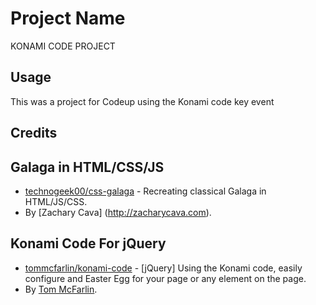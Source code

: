 # Project Name

KONAMI CODE PROJECT

## Usage

This was a project for Codeup using the Konami code key event

## Credits

## Galaga in HTML/CSS/JS
- [technogeek00/css-galaga](https://github.com/technogeek00/css-galaga) - Recreating classical Galaga in HTML/JS/CSS.
- By [Zachary Cava] (http://zacharycava.com).

## Konami Code For jQuery
- [tommcfarlin/konami-code](https://github.com/tommcfarlin/konami-code) - [jQuery] Using the Konami code, easily configure and Easter Egg for your page or any element on the page.
- By [Tom McFarlin](https://tommcfarlin.com).



